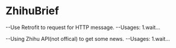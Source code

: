 # ZhihuBrief
--Use Retrofit to request for HTTP message.
  --Usages:
    1.wait...
  
--Using Zhihu API(not offical) to get some news.
  --Usages:
    1.wait...
